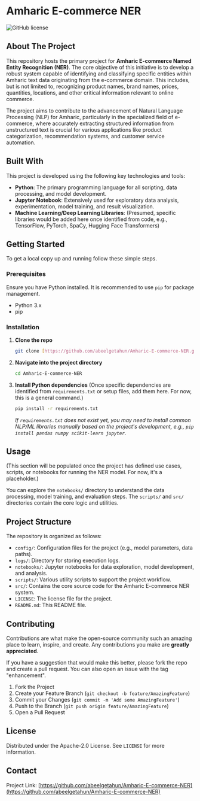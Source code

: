 # Amharic E-commerce NER

![GitHub license](https://img.shields.io/github/license/abeelgetahun/Amharic-E-commerce-NER?style=flat-square)

## About The Project

This repository hosts the primary project for **Amharic E-commerce Named Entity Recognition (NER)**. The core objective of this initiative is to develop a robust system capable of identifying and classifying specific entities within Amharic text data originating from the e-commerce domain. This includes, but is not limited to, recognizing product names, brand names, prices, quantities, locations, and other critical information relevant to online commerce.

The project aims to contribute to the advancement of Natural Language Processing (NLP) for Amharic, particularly in the specialized field of e-commerce, where accurately extracting structured information from unstructured text is crucial for various applications like product categorization, recommendation systems, and customer service automation.

## Built With

This project is developed using the following key technologies and tools:

* **Python**: The primary programming language for all scripting, data processing, and model development.
* **Jupyter Notebook**: Extensively used for exploratory data analysis, experimentation, model training, and result visualization.
* **Machine Learning/Deep Learning Libraries**: (Presumed, specific libraries would be added here once identified from code, e.g., TensorFlow, PyTorch, SpaCy, Hugging Face Transformers)

## Getting Started

To get a local copy up and running follow these simple steps.

### Prerequisites

Ensure you have Python installed. It is recommended to use `pip` for package management.

* Python 3.x
* pip

### Installation

1.  **Clone the repo**
    ```bash
    git clone [https://github.com/abeelgetahun/Amharic-E-commerce-NER.git](https://github.com/abeelgetahun/Amharic-E-commerce-NER.git)
    ```
2.  **Navigate into the project directory**
    ```bash
    cd Amharic-E-commerce-NER
    ```
3.  **Install Python dependencies** (Once specific dependencies are identified from `requirements.txt` or setup files, add them here. For now, this is a general command.)
    ```bash
    pip install -r requirements.txt
    ```
    *If `requirements.txt` does not exist yet, you may need to install common NLP/ML libraries manually based on the project's development, e.g., `pip install pandas numpy scikit-learn jupyter`.*

## Usage

(This section will be populated once the project has defined use cases, scripts, or notebooks for running the NER model. For now, it's a placeholder.)

You can explore the `notebooks/` directory to understand the data processing, model training, and evaluation steps. The `scripts/` and `src/` directories contain the core logic and utilities.

## Project Structure

The repository is organized as follows:

* `config/`: Configuration files for the project (e.g., model parameters, data paths).
* `logs/`: Directory for storing execution logs.
* `notebooks/`: Jupyter notebooks for data exploration, model development, and analysis.
* `scripts/`: Various utility scripts to support the project workflow.
* `src/`: Contains the core source code for the Amharic E-commerce NER system.
* `LICENSE`: The license file for the project.
* `README.md`: This README file.

## Contributing

Contributions are what make the open-source community such an amazing place to learn, inspire, and create. Any contributions you make are **greatly appreciated**.

If you have a suggestion that would make this better, please fork the repo and create a pull request. You can also open an issue with the tag "enhancement".

1.  Fork the Project
2.  Create your Feature Branch (`git checkout -b feature/AmazingFeature`)
3.  Commit your Changes (`git commit -m 'Add some AmazingFeature'`)
4.  Push to the Branch (`git push origin feature/AmazingFeature`)
5.  Open a Pull Request

## License

Distributed under the Apache-2.0 License. See `LICENSE` for more information.

## Contact

Project Link: [https://github.com/abeelgetahun/Amharic-E-commerce-NER](https://github.com/abeelgetahun/Amharic-E-commerce-NER)
